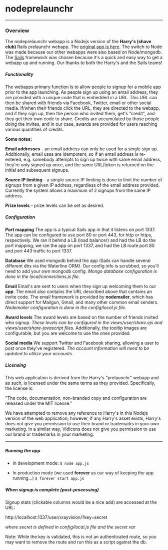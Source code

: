 # nodeprelaunchr

---------------------------------------------------------------------

### Overview

The nodeprelaunchr webapp is a Nodejs version of the **Harry's (shave club)** Rails prelaunchr webapp. 
The [original app is here](https://github.com/harrystech/prelaunchr).  The switch to Node was made because 
our other webapps were also based on Node/mongodb. The [Sails](http://sailsjs.org) framework was chosen because 
it's a quick and easy way to get a webapp up and running. Our thanks to both the Harry's and the Sails teams!

##### Functionality

The webapps primary function is to allow people to signup for a mobile app prior to the app launching. As 
people sign up using an email address, they are provided with a unique code that is embedded in a URL. This URL 
can then be shared with friends via Facebook, Twitter, email or other social media. If/when their friends click the 
URL, they are directed to the webapp, and if they sign up, then the person who invited them, get's "credit", and they 
get their own code to share.
Credits are accumulated by those people doing the invites, and in our case, awards are provided for users reaching 
various quantities of credits. 


**Some notes:**

**Email addresses** - an email address can only be used for a single sign up. Additionally, email uses 
are idempotent, so if an email address is re-entered, e.g. somebody attempts to sign up twice with same email address, 
they're only signed up once, and the same URL/token is returned on the initial and subsequent signups.

**Source IP limiting** - a simple source IP limiting is done to limit the number of signups from a given IP
 address, regardless of the email address provided. Currently the system allows a maximum of 2 signups from the same 
 IP address.  

**Prize levels** - prize levels can be set as desired. 



##### Configuration
**Port mapping**
The app is a typical Sails app in that it listens on port 1337. The app can be configured to use port 80 or port
443, for http or https, respectively. We ran it behind a LB (load balancer) and had the LB do the port mapping,
we ran the app on port 1337, and had the LB route port 80 and port 443 traffic to port 1337. 

**Database**
We used mongodb behind the app (Sails can handle several different dbs via the Waterline ORM). Our config info 
is scrubbed, so you'll need to add your own mongodb config. *Mongo database configuration is done in the
 local/connections.js file*.

**Email**
Email's are sent to users when they sign up welcoming them to our **app**. The email also contains the URL described
 above that contains an invite code. The email framework is provided by **nodemailer**, which has direct support for
 Mailgun, Gmail, and many other common email senders. *Nodemailer configuration is done in the config/local.js file.*

**Award levels**
The award levels are based on the number of friends invited who signup. *These levels can be configured in the 
views/user/share.ejs and views/user/share-javascript files.* Additionally, the tooltip images are configurable, but 
you are welcome to use the ones provided.

**Social media**
We support Twitter and Facebook sharing, allowing a user to post once they've registered. *The account information
will need to be updated to utilize your accounts.*


##### Licensing
This web application is derived from the Harry's "prelaunchr" webapp and as such, is licensed under the same terms as 
they provided. Specifically, the license is:

"The code, documentation, non-branded copy and configuration are released under the MIT license."
 
We have attempted to remove any reference to Harry's in this Nodejs version of the web application; however, if 
any Harry's asset exists, Harry's does not give you permission to use their brand or trademarks in your own marketing. 
In a similar way, Vidicons does not give you permission to use our brand or trademarks in your marketing.



------------------------------------------------------------------------

##### Running the app

- In development mode:
`$ node app.js`


- In production mode (we used **forever** as our way of keeping the app running...)
`$ forever start app.js`


##### When signup is complete (post-processing)

Signup stats (clickable columns would be a nice add) are accessed at the URL: 

http://localhost:1337/user/xrayvision/?key=secret

*where secret is defined in config/local.js file and the secret var*

Note: While the key is validated, this is not an authenticated route, so you may want to remove the route and run 
this as a script against the db.

